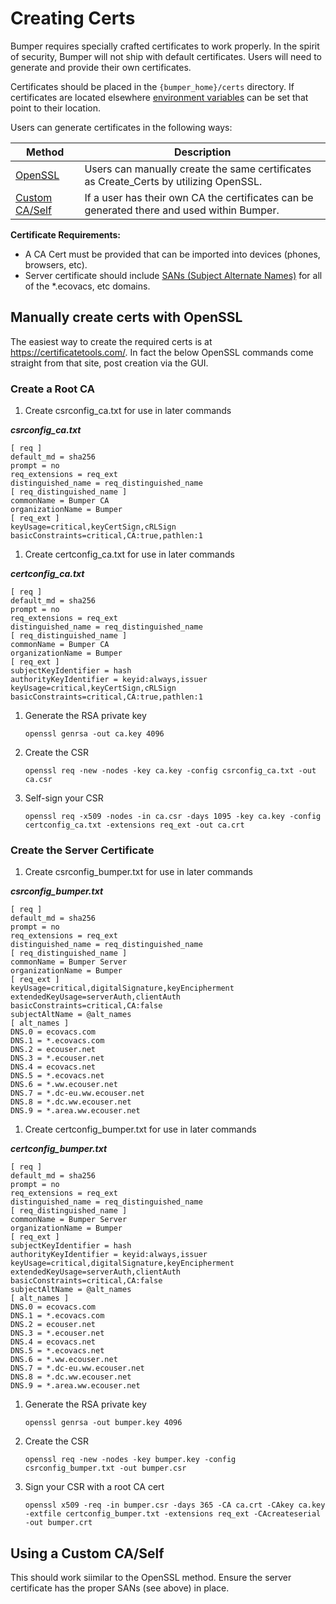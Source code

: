 # Creating Certs

Bumper requires specially crafted certificates to work properly. In the spirit of security, Bumper will not ship with default certificates. Users will need to generate and provide their own certificates.

Certificates should be placed in the `{bumper_home}/certs` directory. If certificates are located elsewhere [environment variables](Env_Var.md) can be set that point to their location.

Users can generate certificates in the following ways:

| Method                                         | Description                                                                                |
| ---------------------------------------------- | ------------------------------------------------------------------------------------------ |
| [OpenSSL](#manually-create-certs-with-openssl) | Users can manually create the same certificates as Create_Certs by utilizing OpenSSL.      |
| [Custom CA/Self](#using-a-custom-caself)       | If a user has their own CA the certificates can be generated there and used within Bumper. |

**Certificate Requirements:**

- A CA Cert must be provided that can be imported into devices (phones, browsers, etc).
- Server certificate should include [SANs (Subject Alternate Names)](#subject-alternative-name) for all of the \*.ecovacs, etc domains.

## Manually create certs with OpenSSL

The easiest way to create the required certs is at https://certificatetools.com/. In fact the below OpenSSL commands come straight from that site, post creation via the GUI.

### Create a Root CA

1. Create csrconfig_ca.txt for use in later commands

**_csrconfig_ca.txt_**

```
[ req ]
default_md = sha256
prompt = no
req_extensions = req_ext
distinguished_name = req_distinguished_name
[ req_distinguished_name ]
commonName = Bumper CA
organizationName = Bumper
[ req_ext ]
keyUsage=critical,keyCertSign,cRLSign
basicConstraints=critical,CA:true,pathlen:1
```

1. Create certconfig_ca.txt for use in later commands

**_certconfig_ca.txt_**

```
[ req ]
default_md = sha256
prompt = no
req_extensions = req_ext
distinguished_name = req_distinguished_name
[ req_distinguished_name ]
commonName = Bumper CA
organizationName = Bumper
[ req_ext ]
subjectKeyIdentifier = hash
authorityKeyIdentifier = keyid:always,issuer
keyUsage=critical,keyCertSign,cRLSign
basicConstraints=critical,CA:true,pathlen:1
```

1. Generate the RSA private key

   `openssl genrsa -out ca.key 4096`

1. Create the CSR

   `openssl req -new -nodes -key ca.key -config csrconfig_ca.txt -out ca.csr`

1. Self-sign your CSR

   `openssl req -x509 -nodes -in ca.csr -days 1095 -key ca.key -config certconfig_ca.txt -extensions req_ext -out ca.crt`

### Create the Server Certificate

1. Create csrconfig_bumper.txt for use in later commands

**_csrconfig_bumper.txt_**

```
[ req ]
default_md = sha256
prompt = no
req_extensions = req_ext
distinguished_name = req_distinguished_name
[ req_distinguished_name ]
commonName = Bumper Server
organizationName = Bumper
[ req_ext ]
keyUsage=critical,digitalSignature,keyEncipherment
extendedKeyUsage=serverAuth,clientAuth
basicConstraints=critical,CA:false
subjectAltName = @alt_names
[ alt_names ]
DNS.0 = ecovacs.com
DNS.1 = *.ecovacs.com
DNS.2 = ecouser.net
DNS.3 = *.ecouser.net
DNS.4 = ecovacs.net
DNS.5 = *.ecovacs.net
DNS.6 = *.ww.ecouser.net
DNS.7 = *.dc-eu.ww.ecouser.net
DNS.8 = *.dc.ww.ecouser.net
DNS.9 = *.area.ww.ecouser.net
```

1. Create certconfig_bumper.txt for use in later commands

**_certconfig_bumper.txt_**

```
[ req ]
default_md = sha256
prompt = no
req_extensions = req_ext
distinguished_name = req_distinguished_name
[ req_distinguished_name ]
commonName = Bumper Server
organizationName = Bumper
[ req_ext ]
subjectKeyIdentifier = hash
authorityKeyIdentifier = keyid:always,issuer
keyUsage=critical,digitalSignature,keyEncipherment
extendedKeyUsage=serverAuth,clientAuth
basicConstraints=critical,CA:false
subjectAltName = @alt_names
[ alt_names ]
DNS.0 = ecovacs.com
DNS.1 = *.ecovacs.com
DNS.2 = ecouser.net
DNS.3 = *.ecouser.net
DNS.4 = ecovacs.net
DNS.5 = *.ecovacs.net
DNS.6 = *.ww.ecouser.net
DNS.7 = *.dc-eu.ww.ecouser.net
DNS.8 = *.dc.ww.ecouser.net
DNS.9 = *.area.ww.ecouser.net
```

1. Generate the RSA private key

   `openssl genrsa -out bumper.key 4096`

1. Create the CSR

   `openssl req -new -nodes -key bumper.key -config csrconfig_bumper.txt -out bumper.csr`

1. Sign your CSR with a root CA cert

   `openssl x509 -req -in bumper.csr -days 365 -CA ca.crt -CAkey ca.key -extfile certconfig_bumper.txt -extensions req_ext -CAcreateserial -out bumper.crt`

## Using a Custom CA/Self

This should work siimilar to the OpenSSL method. Ensure the server certificate has the proper SANs (see above) in place.
